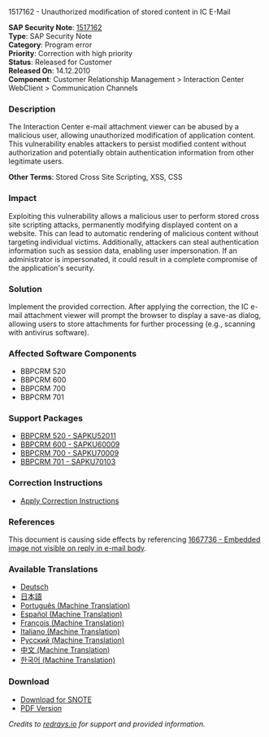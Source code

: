 1517162 - Unauthorized modification of stored content in IC E-Mail

**SAP Security Note**: [1517162](https://me.sap.com/notes/0001517162)  
**Type**: SAP Security Note  
**Category**: Program error  
**Priority**: Correction with high priority  
**Status**: Released for Customer  
**Released On**: 14.12.2010  
**Component**: Customer Relationship Management > Interaction Center WebClient > Communication Channels

### Description
The Interaction Center e-mail attachment viewer can be abused by a malicious user, allowing unauthorized modification of application content. This vulnerability enables attackers to persist modified content without authorization and potentially obtain authentication information from other legitimate users.

**Other Terms**: Stored Cross Site Scripting, XSS, CSS

### Impact
Exploiting this vulnerability allows a malicious user to perform stored cross site scripting attacks, permanently modifying displayed content on a website. This can lead to automatic rendering of malicious content without targeting individual victims. Additionally, attackers can steal authentication information such as session data, enabling user impersonation. If an administrator is impersonated, it could result in a complete compromise of the application's security.

### Solution
Implement the provided correction. After applying the correction, the IC e-mail attachment viewer will prompt the browser to display a save-as dialog, allowing users to store attachments for further processing (e.g., scanning with antivirus software).

### Affected Software Components
- BBPCRM 520
- BBPCRM 600
- BBPCRM 700
- BBPCRM 701

### Support Packages
- [BBPCRM 520 - SAPKU52011](https://me.sap.com/supportpackage/SAPKU52011)
- [BBPCRM 600 - SAPKU60009](https://me.sap.com/supportpackage/SAPKU60009)
- [BBPCRM 700 - SAPKU70009](https://me.sap.com/supportpackage/SAPKU70009)
- [BBPCRM 701 - SAPKU70103](https://me.sap.com/supportpackage/SAPKU70103)

### Correction Instructions
- [Apply Correction Instructions](https://me.sap.com/corrins/0001517162/63)

### References
This document is causing side effects by referencing [1667736 - Embedded image not visible on reply in e-mail body](https://me.sap.com/notes/0001667736).

### Available Translations
- [Deutsch](https://me.sap.com/notes/0001517162/D)
- [日本語](https://me.sap.com/notes/0001517162/J)
- [Português (Machine Translation)](https://me.sap.com/notes/0001517162/P)
- [Español (Machine Translation)](https://me.sap.com/notes/0001517162/S)
- [François (Machine Translation)](https://me.sap.com/notes/0001517162/F)
- [Italiano (Machine Translation)](https://me.sap.com/notes/0001517162/I)
- [Русский (Machine Translation)](https://me.sap.com/notes/0001517162/R)
- [中文 (Machine Translation)](https://me.sap.com/notes/0001517162/1)
- [한국어 (Machine Translation)](https://me.sap.com/notes/0001517162/3)

### Download
- [Download for SNOTE](https://notesdownloads.sap.com/note/0040000008994572017)
- [PDF Version](https://userapps.support.sap.com/sap/support/sfm/notes/print/0001517162?language=en-US&token=F41059BC6D4012C602152785E52B6F2D)

*Credits to [redrays.io](https://redrays.io) for support and provided information.*